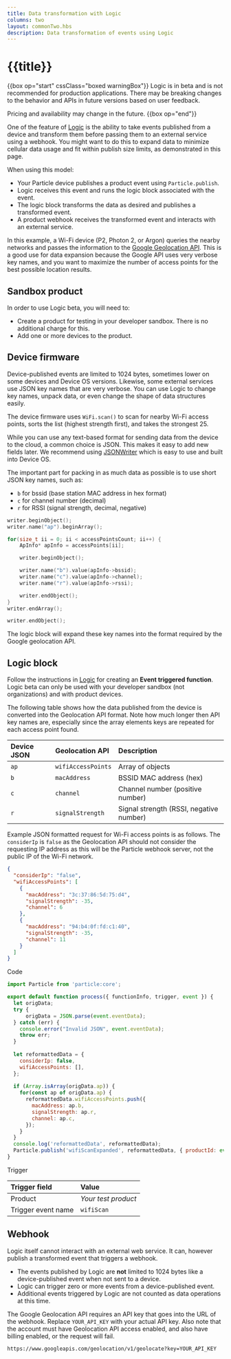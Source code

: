 ```yaml
---
title: Data transformation with Logic
columns: two
layout: commonTwo.hbs
description: Data transformation of events using Logic
---
```


# {{title}}

{{box op="start" cssClass="boxed warningBox"}}
Logic is in beta and is not recommended for production applications. There may be breaking changes to the behavior 
and APIs in future versions based on user feedback. 

Pricing and availability may change in the future.
{{box op="end"}}

One of the feature of [Logic](/getting-started/logic-ledger/logic/) is the ability to take events published from a device and transform them before passing them to an external service using a webhook. You might want to do this to expand data to minimize cellular data usage and fit within publish size limits, as demonstrated in this page.

When using this model:

- Your Particle device publishes a product event using `Particle.publish`.
- Logic receives this event and runs the logic block associated with the event.
- The logic block transforms the data as desired and publishes a transformed event.
- A product webhook receives the transformed event and interacts with an external service.

In this example, a Wi-Fi device (P2, Photon 2, or Argon) queries the nearby networks and passes the information to the [Google Geolocation API](https://developers.google.com/maps/documentation/geolocation/overview). This is a good use for data expansion because the Google API uses very verbose key names, and you want to maximize the number of access points for the best possible location results.

## Sandbox product

In order to use Logic beta, you will need to:

- Create a product for testing in your developer sandbox. There is no additional charge for this.
- Add one or more devices to the product.

## Device firmware

Device-published events are limited to 1024 bytes, sometimes lower on some devices and Device OS versions. Likewise, some external services use JSON key names that are very verbose. You can use Logic to change key names, unpack data, or even change the shape of data structures easily.

The device firmware uses `WiFi.scan()` to scan for nearby Wi-Fi access points, sorts the list (highest strength first), and takes the strongest 25.

While you can use any text-based format for sending data from the device to the cloud, a common choice is JSON. This makes it easy to add new fields later. We recommend using [JSONWriter](/firmware/best-practices/json/#using-jsonwriter) which is easy to use and built into Device OS.


The important part for packing in as much data as possible is to use short JSON key names, such as:

- `b` for bssid (base station MAC address in hex format)
- `c` for channel number (decimal)
- `r` for RSSI (signal strength, decimal, negative)

```cpp
writer.beginObject();
writer.name("ap").beginArray();

for(size_t ii = 0; ii < accessPointsCount; ii++) {
    ApInfo* apInfo = accessPoints[ii];

    writer.beginObject();

    writer.name("b").value(apInfo->bssid);
    writer.name("c").value(apInfo->channel);
    writer.name("r").value(apInfo->rssi);

    writer.endObject();
}
writer.endArray();

writer.endObject();
```

The logic block will expand these key names into the format required by the Google geolocation API.

## Logic block

Follow the instructions in [Logic](/getting-started/logic-ledger/logic/) for creating an **Event triggered function**. Logic beta can only be used with your developer sandbox (not organizations) and with product devices.




The following table shows how the data published from the device is converted into the Geolocation API format. Note how much longer then API key names are, especially since the array elements keys are repeated for each access point found.

| Device JSON | Geolocation API | Description
| :--- | :--- | :--- |
| `ap` | `wifiAccessPoints` | Array of objects |
| `b` | `macAddress` | BSSID MAC address (hex) |
| `c` | `channel` | Channel number (positive number) |
| `r` | `signalStrength` | Signal strength (RSSI, negative number) |

Example JSON formatted request for Wi-Fi access points is as follows. The `considerIp` is `false` as the Geolocation API should not consider the requesting IP address as this will be the Particle webhook server, not the public IP of the Wi-Fi network.

```json
{
  "considerIp": "false",
  "wifiAccessPoints": [
    {
      "macAddress": "3c:37:86:5d:75:d4",
      "signalStrength": -35,
      "channel": 6
    },
    {
      "macAddress": "94:b4:0f:fd:c1:40",
      "signalStrength": -35,
      "channel": 11
    }
  ]
}
```

Code 

```js
import Particle from 'particle:core';

export default function process({ functionInfo, trigger, event }) {
  let origData;
  try {
	  origData = JSON.parse(event.eventData);
  } catch (err) {
    console.error("Invalid JSON", event.eventData);
    throw err;
  }
  
  let reformattedData = {
    considerIp: false,
    wifiAccessPoints: [],
  };
  
  if (Array.isArray(origData.ap)) {
    for(const ap of origData.ap) {
      reformattedData.wifiAccessPoints.push({
        macAddress: ap.b,
        signalStrength: ap.r,
        channel: ap.c,
      });
    }
  }
  console.log('reformattedData', reformattedData);
  Particle.publish('wifiScanExpanded', reformattedData, { productId: event.productId });
}
```

Trigger

| Trigger field | Value |
| :--- | :--- |
| Product | *Your test product* |
| Trigger event name | `wifiScan` |



## Webhook

Logic itself cannot interact with an external web service. It can, however publish a transformed event that triggers a webhook.

- The events published by Logic are **not** limited to 1024 bytes like a device-published event when not sent to a device.
- Logic can trigger zero or more events from a device-published event.
- Additional events triggered by Logic are not counted as data operations at this time.

The Google Geolocation API requires an API key that goes into the URL of the webhook. Replace `YOUR_API_KEY` with your actual API key. Also note that the account must have Geolocation API access enabled, and also have billing enabled, or the request will fail.

```
https://www.googleapis.com/geolocation/v1/geolocate?key=YOUR_API_KEY
```



